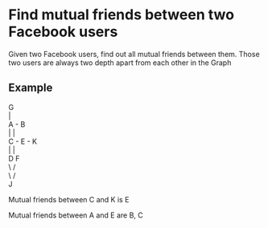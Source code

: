 # Find mutual friends between two Facebook users

Given two Facebook users, find out all mutual friends between them. Those two users are always two depth apart from each other in the Graph 

## Example

G				<br />
|				<br />
A - B			<br />
|	|			<br />
C - E - K		<br />
|		|		<br />
D		F		<br />
\		/		<br />
  \   /			<br />
    J			<br />
    
Mutual friends between C and K is E

Mutual friends between A and E are B, C    